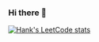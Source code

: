 ### Hi there 👋
[![Hank's LeetCode stats](https://leetcode-stats-six.vercel.app/?username=hank8451&theme=dark)](https://github.com/hank8451/leetcode-stats)
<!--
**hank8451/hank8451** is a ✨ _special_ ✨ repository because its `README.md` (this file) appears on your GitHub profile.

Here are some ideas to get you started:

- 🔭 I’m currently working on ...
- 🌱 I’m currently learning ...
- 👯 I’m looking to collaborate on ...
- 🤔 I’m looking for help with ...
- 💬 Ask me about ...
- 📫 How to reach me: ...
- 😄 Pronouns: ...
- ⚡ Fun fact: ...
-->
